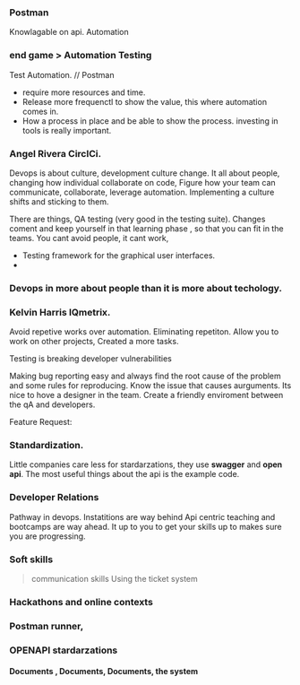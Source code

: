 ### Postman

Knowlagable on api. Automation

### end game > Automation Testing

Test Automation. // Postman

- require more resources and time.
- Release more frequenctl to show the value, this where automation comes in.
- How a process in place and be able to show the process. investing in tools is really important.

### Angel Rivera CirclCi.

Devops is about culture, development culture change. It all about people, changing how individual collaborate on code,
Figure how your team can communicate, collaborate, leverage automation.
Implementing a culture shifts and sticking to them.

There are things, QA testing (very good in the testing suite).
Changes coment and keep yourself in that learning phase , so that you can fit in the teams. You cant avoid people, it cant work,

- Testing framework for the graphical user interfaces.
-

### Devops in more about people than it is more about techology.

### Kelvin Harris IQmetrix.

Avoid repetive works over automation. Eliminating repetiton. Allow you to work on other projects, Created a more tasks.

Testing is breaking developer vulnerabilities

Making bug reporting easy and always find the root cause of the problem and some rules for reproducing.
Know the issue that causes aurguments.
Its nice to hove a designer in the team.
Create a friendly enviroment between the qA and developers.

Feature Request:

### Standardization.

Little companies care less for stardarzations, they use **swagger** and **open api**. The most useful things about the api is the
example code.

### Developer Relations

Pathway in devops.
Instatitions are way behind Api centric teaching and bootcamps are way ahead.
It up to you to get your skills up to makes sure you are progressing.

### Soft skills

> communication skills
> Using the ticket system

### Hackathons and online contexts

### Postman runner,

### OPENAPI stardarzations

#### Documents , Documents, Documents, the system
